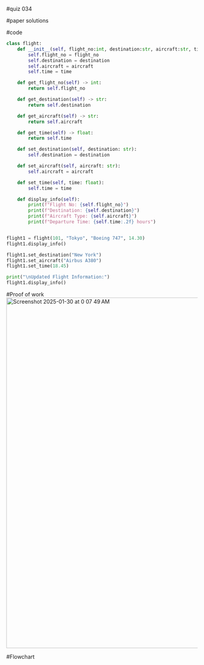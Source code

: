 #quiz 034


#paper solutions


#code
```.py
class flight:
    def __init__(self, flight_no:int, destination:str, aircraft:str, time:float):
        self.flight_no = flight_no
        self.destination = destination
        self.aircraft = aircraft
        self.time = time

    def get_flight_no(self) -> int:
        return self.flight_no

    def get_destination(self) -> str:
        return self.destination

    def get_aircraft(self) -> str:
        return self.aircraft

    def get_time(self) -> float:
        return self.time

    def set_destination(self, destination: str):
        self.destination = destination

    def set_aircraft(self, aircraft: str):
        self.aircraft = aircraft

    def set_time(self, time: float):
        self.time = time

    def display_info(self):
        print(f"Flight No: {self.flight_no}")
        print(f"Destination: {self.destination}")
        print(f"Aircraft Type: {self.aircraft}")
        print(f"Departure Time: {self.time:.2f} hours")


flight1 = flight(101, "Tokyo", "Boeing 747", 14.30)
flight1.display_info()

flight1.set_destination("New York")
flight1.set_aircraft("Airbus A380")
flight1.set_time(18.45)

print("\nUpdated Flight Information:")
flight1.display_info()
```

#Proof of work
<img width="922" alt="Screenshot 2025-01-30 at 0 07 49 AM" src="https://github.com/user-attachments/assets/6479c1de-292d-44fa-a5e8-3f58d0610b7e" />

#Flowchart
